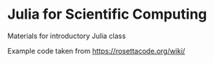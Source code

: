 # Julia for Scientific Computing
Materials for introductory Julia class

Example code taken from https://rosettacode.org/wiki/

